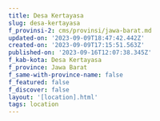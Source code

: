 ```yaml
---
title: Desa Kertayasa
slug: desa-kertayasa
f_provinsi-2: cms/provinsi/jawa-barat.md
updated-on: '2023-09-09T18:47:42.442Z'
created-on: '2023-09-09T17:15:51.563Z'
published-on: '2023-09-16T12:07:38.345Z'
f_kab-kota: Desa Kertayasa
f_province: Jawa Barat
f_same-with-province-name: false
f_featured: false
f_discover: false
layout: '[location].html'
tags: location
---
```



